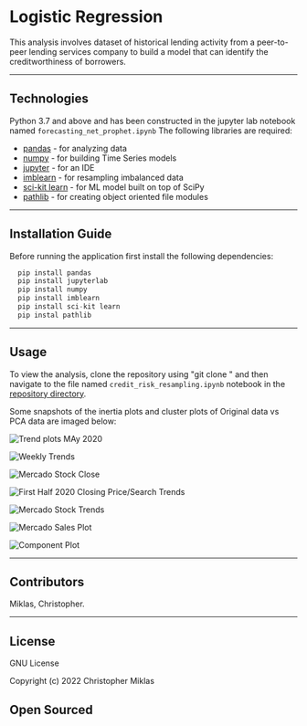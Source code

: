 # Logistic Regression

This analysis involves dataset of historical lending activity from a peer-to-peer lending services company to build a model that can identify the creditworthiness of borrowers.


---

## Technologies

Python 3.7 and above and has been constructed in the jupyter lab notebook named ```forecasting_net_prophet.ipynb```
The following libraries are required:

- [pandas](https://pypi.org/project/pandas/) - for analyzing data
- [numpy](https://pypi.org/project/numpy/) - for building Time Series models
- [jupyter](https://pypi.org/project/jupyter/) - for an IDE
- [imblearn](https://pypi.org/project/imbalanced-learn/) - for resampling imbalanced data
- [sci-kit learn](https://pypi.org/project/scikit-learn/) - for ML model built on top of SciPy
- [pathlib](https://pypi.org/project/pathlib2/) - for creating object oriented file modules

---

## Installation Guide

Before running the application first install the following dependencies:

```python
  pip install pandas
  pip install jupyterlab 
  pip install numpy
  pip install imblearn
  pip install sci-kit learn
  pip instal pathlib

```
---

## Usage
To view the analysis, clone the repository using "git clone <link>" and then navigate to the file named ```credit_risk_resampling.ipynb``` notebook in the [repository directory](https://github.com/mightymiklas/logistic_regression).

Some snapshots of the inertia plots and cluster plots of Original data vs PCA data are imaged below:

![Trend plots MAy 2020 ](https://i.imgur.com/tzdejf1.png)  


![Weekly Trends](https://i.imgur.com/9qWZTDt.png) 


![Mercado Stock Close](https://i.imgur.com/iTk2coM.png) 


![First Half 2020 Closing Price/Search Trends](https://i.imgur.com/PpL1xDk.png) 


![Mercado Stock Trends](https://i.imgur.com/ZXOmTP8.png)


![Mercado Sales Plot](https://i.imgur.com/sLIkDVL.png)


![Component Plot](https://i.imgur.com/14nCkEp.png)
 

---

## Contributors
 
Miklas, Christopher.   

---

## License

GNU License

Copyright (c) 2022 Christopher Miklas

Open Sourced
---

